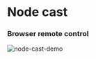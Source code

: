 # Node cast

### Browser remote control


![node-cast-demo](https://github.com/jarpi/node-cast/blob/master/node-cast-demo.gif)
